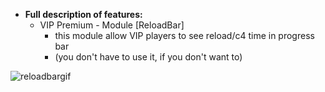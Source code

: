 * **Full description of features:**   
  - VIP Premium - Module [ReloadBar]
      - this module allow VIP players to see reload/c4 time in progress bar
      - (you don't have to use it, if you don't want to)

![reloadbargif](https://user-images.githubusercontent.com/64224908/124890410-5102cc80-dfd8-11eb-840c-57e242b9d21c.gif)
